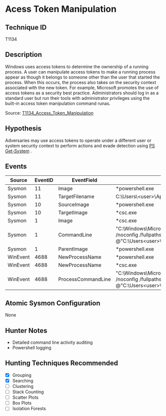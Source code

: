 # Acess Token Manipulation 
## Technique ID
 T1134


## Description
Windows uses access tokens to determine the ownership of a running process. A user can manipulate access tokens to make a running process appear as though it belongs to someone other than the user that started the process. When this occurs, the process also takes on the security context associated with the new token. For example, Microsoft promotes the use of access tokens as a security best practice. Administrators should log in as a standard user but run their tools with administrator privileges using the built-in access token manipulation command runas.

Source: [T1134_Access\_Token\_Manipulation](https://attack.mitre.org/wiki/Technique/T1134)

## Hypothesis
Adversaries may use access tokens to operate under a different user or system security context to perform actions and evade detection using [PS Get-System](https://gist.github.com/caseysmithrc/ad9d97bb54484d792572c0523c457d82) . 

## Events

| Source | EventID | EventField | Details | Reference | 
|--------|---------|-------|---------|-----------| 
|Sysmon | 11 | Image| *powershell.exe | - |
|Sysmon | 11 | TargetFilename| C:\Users\\\<user>\AppData\Local\Temp\\*.dll OR *.cmdline | - |
|Sysmon | 10 | SourceImage | *powershell.exe | - |
|Sysmon | 10 | TargetImage | *csc.exe | - |
|Sysmon | 1	| Image | *csc.exe | - |
|Sysmon | 1 | CommandLine | "C:\Windows\Microsoft.NET\Framework64\v4.0.30319\csc.exe" /noconfig /fullpaths @"C:\Users\<user>\AppData\Local\Temp\\*.cmdline" | - | 
|Sysmon | 1 | ParentImage | *powershell.exe | - | 
|WinEvent | 4688 | NewProcessName | *powershell.exe | - |
|WinEvent | 4688 | NewProcessName | *csc.exe | - | 
WinEvent | 4688 | ProcessCommandLine | "C:\Windows\Microsoft.NET\Framework64\v4.0.30319\csc.exe" /noconfig /fullpaths @"C:\Users\<user>\AppData\Local\Temp\\*.cmdline" | - |


 



## Atomic Sysmon Configuration

None


## Hunter Notes
* Detailed command line activity auditing
* Powershell logging


## Hunting Techniques Recommended

- [x] Grouping
- [x] Searching
- [ ] Clustering
- [ ] Stack Counting
- [ ] Scatter Plots
- [ ] Box Plots
- [ ] Isolation Forests
